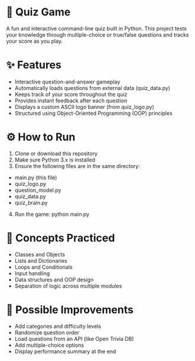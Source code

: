 # 🧠 Quiz Game

A fun and interactive command-line quiz built in Python.
This project tests your knowledge through multiple-choice or true/false questions and tracks your score as you play.

# ✨ Features
  - Interactive question-and-answer gameplay
  - Automatically loads questions from external data (quiz_data.py)
  - Keeps track of your score throughout the quiz
  - Provides instant feedback after each question
  - Displays a custom ASCII logo banner (from quiz_logo.py)
  - Structured using Object-Oriented Programming (OOP) principles

# ⚙️ How to Run
1. Clone or download this repository
2. Make sure Python 3.x is installed
3. Ensure the following files are in the same directory:
  - main.py (this file)
  - quiz_logo.py
  - question_model.py
  - quiz_data.py
  - quiz_brain.py
4. Run the game:
  python main.py

# 🧠 Concepts Practiced
- Classes and Objects
- Lists and Dictionaries
- Loops and Conditionals
- Input handling
- Data structures and OOP design
- Separation of logic across multiple modules

# 🧰 Possible Improvements
- Add categories and difficulty levels
- Randomize question order
- Load questions from an API (like Open Trivia DB)
- Add multiple-choice options
- Display performance summary at the end
